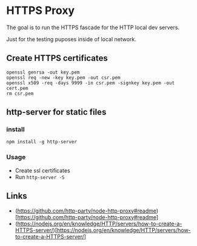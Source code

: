 # HTTPS Proxy

The goal is to run the HTTPS fascade for the HTTP local dev servers.

Just for the testing puposes inside of local network.

## Create HTTPS certificates

```
openssl genrsa -out key.pem
openssl req -new -key key.pem -out csr.pem
openssl x509 -req -days 9999 -in csr.pem -signkey key.pem -out cert.pem
rm csr.pem
```

## http-server for static files

### install 
```
npm install -g http-server
```

### Usage
- Create ssl certificates
- Run `http-server -S`

## Links

- (https://github.com/http-party/node-http-proxy#readme)[https://github.com/http-party/node-http-proxy#readme]
- (https://nodejs.org/en/knowledge/HTTP/servers/how-to-create-a-HTTPS-server/)[https://nodejs.org/en/knowledge/HTTP/servers/how-to-create-a-HTTPS-server/]